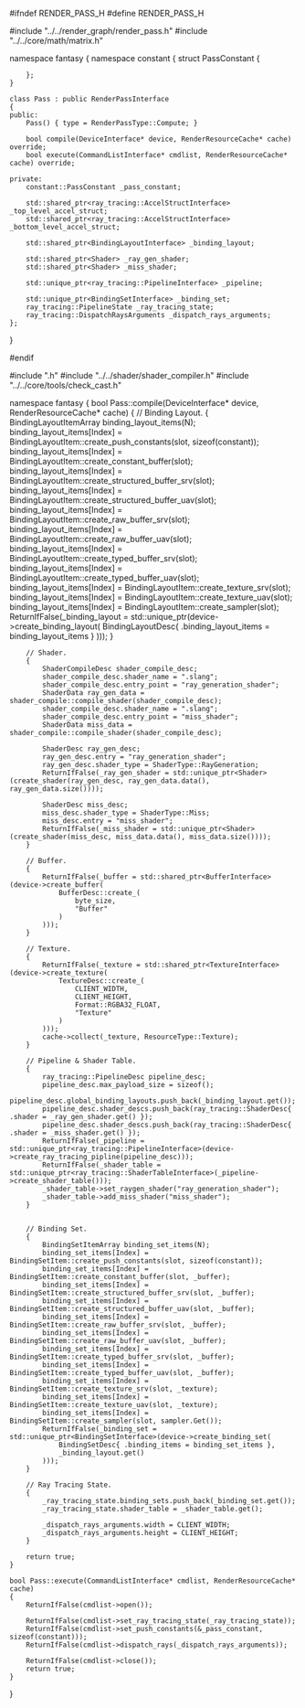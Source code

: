 #ifndef RENDER_PASS_H
#define RENDER_PASS_H
 
#include "../../render_graph/render_pass.h"
#include "../../core/math/matrix.h"
 
namespace fantasy
{
	namespace constant
	{
		struct PassConstant
		{

		};
	}

	class Pass : public RenderPassInterface
	{
	public:
		Pass() { type = RenderPassType::Compute; }

		bool compile(DeviceInterface* device, RenderResourceCache* cache) override;
		bool execute(CommandListInterface* cmdlist, RenderResourceCache* cache) override;

	private:
		constant::PassConstant _pass_constant;

		std::shared_ptr<ray_tracing::AccelStructInterface> _top_level_accel_struct;
		std::shared_ptr<ray_tracing::AccelStructInterface> _bottom_level_accel_struct;
		
		std::shared_ptr<BindingLayoutInterface> _binding_layout;

		std::shared_ptr<Shader> _ray_gen_shader;
		std::shared_ptr<Shader> _miss_shader;

		std::unique_ptr<ray_tracing::PipelineInterface> _pipeline;

		std::unique_ptr<BindingSetInterface> _binding_set;
		ray_tracing::PipelineState _ray_tracing_state;
        ray_tracing::DispatchRaysArguments _dispatch_rays_arguments;
	};

}
 
#endif





#include ".h"
#include "../../shader/shader_compiler.h"
#include "../../core/tools/check_cast.h"

namespace fantasy
{
	bool Pass::compile(DeviceInterface* device, RenderResourceCache* cache)
	{
		// Binding Layout.
		{
			BindingLayoutItemArray binding_layout_items(N);
			binding_layout_items[Index] = BindingLayoutItem::create_push_constants(slot, sizeof(constant));
			binding_layout_items[Index] = BindingLayoutItem::create_constant_buffer(slot);
			binding_layout_items[Index] = BindingLayoutItem::create_structured_buffer_srv(slot);
			binding_layout_items[Index] = BindingLayoutItem::create_structured_buffer_uav(slot);
			binding_layout_items[Index] = BindingLayoutItem::create_raw_buffer_srv(slot);
			binding_layout_items[Index] = BindingLayoutItem::create_raw_buffer_uav(slot);
			binding_layout_items[Index] = BindingLayoutItem::create_typed_buffer_srv(slot);
			binding_layout_items[Index] = BindingLayoutItem::create_typed_buffer_uav(slot);
			binding_layout_items[Index] = BindingLayoutItem::create_texture_srv(slot);
			binding_layout_items[Index] = BindingLayoutItem::create_texture_uav(slot);
			binding_layout_items[Index] = BindingLayoutItem::create_sampler(slot);
			ReturnIfFalse(_binding_layout = std::unique_ptr<BindingLayoutInterface>(device->create_binding_layout(
				BindingLayoutDesc{ .binding_layout_items = binding_layout_items }
			)));
		}

		// Shader.
		{
			ShaderCompileDesc shader_compile_desc;
			shader_compile_desc.shader_name = ".slang";
			shader_compile_desc.entry_point = "ray_generation_shader";
			ShaderData ray_gen_data = shader_compile::compile_shader(shader_compile_desc);
			shader_compile_desc.shader_name = ".slang";
			shader_compile_desc.entry_point = "miss_shader";
			ShaderData miss_data = shader_compile::compile_shader(shader_compile_desc);

			ShaderDesc ray_gen_desc;
			ray_gen_desc.entry = "ray_generation_shader";
			ray_gen_desc.shader_type = ShaderType::RayGeneration;
			ReturnIfFalse(_ray_gen_shader = std::unique_ptr<Shader>(create_shader(ray_gen_desc, ray_gen_data.data(), ray_gen_data.size())));

			ShaderDesc miss_desc;
			miss_desc.shader_type = ShaderType::Miss;
			miss_desc.entry = "miss_shader";
			ReturnIfFalse(_miss_shader = std::unique_ptr<Shader>(create_shader(miss_desc, miss_data.data(), miss_data.size())));
		}

		// Buffer.
		{
			ReturnIfFalse(_buffer = std::shared_ptr<BufferInterface>(device->create_buffer(
				BufferDesc::create_(
					byte_size, 
					"Buffer"
				)
			)));
		}

		// Texture.
		{
			ReturnIfFalse(_texture = std::shared_ptr<TextureInterface>(device->create_texture(
				TextureDesc::create_(
					CLIENT_WIDTH,
					CLIENT_HEIGHT,
					Format::RGBA32_FLOAT,
					"Texture"
				)
			)));
			cache->collect(_texture, ResourceType::Texture);
		}
 
		// Pipeline & Shader Table.
		{
            ray_tracing::PipelineDesc pipeline_desc;
            pipeline_desc.max_payload_size = sizeof();
            pipeline_desc.global_binding_layouts.push_back(_binding_layout.get());
            pipeline_desc.shader_descs.push_back(ray_tracing::ShaderDesc{ .shader = _ray_gen_shader.get() });
            pipeline_desc.shader_descs.push_back(ray_tracing::ShaderDesc{ .shader = _miss_shader.get() });
            ReturnIfFalse(_pipeline = std::unique_ptr<ray_tracing::PipelineInterface>(device->create_ray_tracing_pipline(pipeline_desc)));
            ReturnIfFalse(_shader_table = std::unique_ptr<ray_tracing::ShaderTableInterface>(_pipeline->create_shader_table()));
            _shader_table->set_raygen_shader("ray_generation_shader");
            _shader_table->add_miss_shader("miss_shader");
		}


		// Binding Set.
		{
			BindingSetItemArray binding_set_items(N);
			binding_set_items[Index] = BindingSetItem::create_push_constants(slot, sizeof(constant));
			binding_set_items[Index] = BindingSetItem::create_constant_buffer(slot, _buffer);
			binding_set_items[Index] = BindingSetItem::create_structured_buffer_srv(slot, _buffer);
			binding_set_items[Index] = BindingSetItem::create_structured_buffer_uav(slot, _buffer);
			binding_set_items[Index] = BindingSetItem::create_raw_buffer_srv(slot, _buffer);
			binding_set_items[Index] = BindingSetItem::create_raw_buffer_uav(slot, _buffer);
			binding_set_items[Index] = BindingSetItem::create_typed_buffer_srv(slot, _buffer);
			binding_set_items[Index] = BindingSetItem::create_typed_buffer_uav(slot, _buffer);
			binding_set_items[Index] = BindingSetItem::create_texture_srv(slot, _texture);
			binding_set_items[Index] = BindingSetItem::create_texture_uav(slot, _texture);
			binding_set_items[Index] = BindingSetItem::create_sampler(slot, sampler.Get());
			ReturnIfFalse(_binding_set = std::unique_ptr<BindingSetInterface>(device->create_binding_set(
				BindingSetDesc{ .binding_items = binding_set_items },
				_binding_layout.get()
			)));
		}

		// Ray Tracing State.
		{
            _ray_tracing_state.binding_sets.push_back(_binding_set.get());
            _ray_tracing_state.shader_table = _shader_table.get();

            _dispatch_rays_arguments.width = CLIENT_WIDTH;
            _dispatch_rays_arguments.height = CLIENT_HEIGHT;
		}

		return true;
	}

	bool Pass::execute(CommandListInterface* cmdlist, RenderResourceCache* cache)
	{
		ReturnIfFalse(cmdlist->open());

        ReturnIfFalse(cmdlist->set_ray_tracing_state(_ray_tracing_state));
        ReturnIfFalse(cmdlist->set_push_constants(&_pass_constant, sizeof(constant)));
        ReturnIfFalse(cmdlist->dispatch_rays(_dispatch_rays_arguments));

		ReturnIfFalse(cmdlist->close());
		return true;
	}
}

